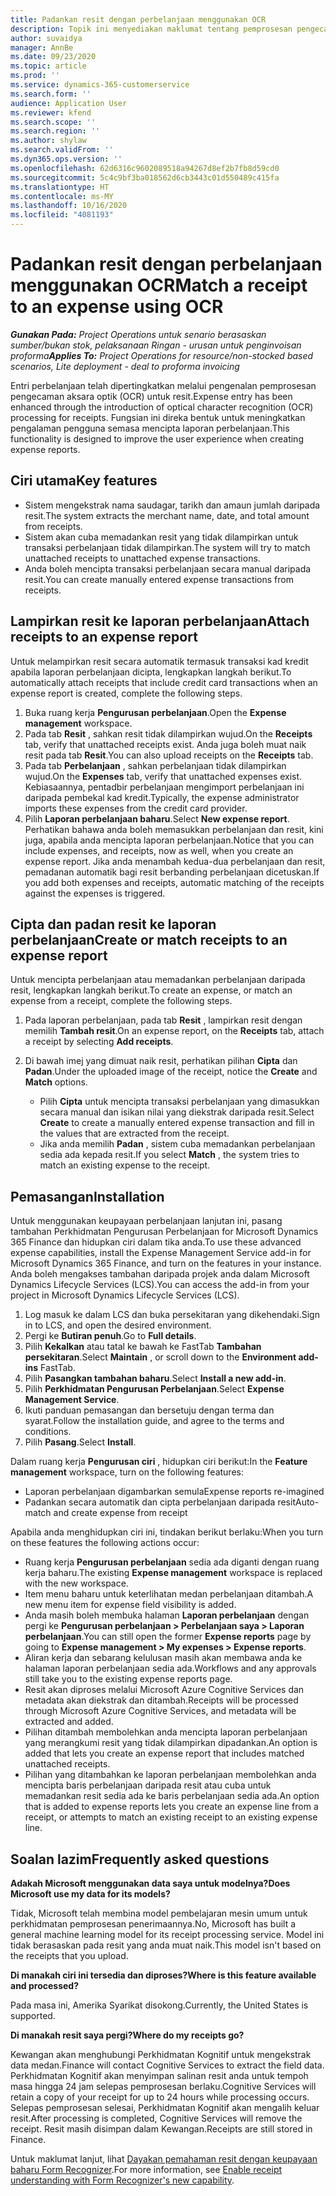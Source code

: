 ```yaml
---
title: Padankan resit dengan perbelanjaan menggunakan OCR
description: Topik ini menyediakan maklumat tentang pemprosesan pengecaman aksara optik (OCR) untuk resit.
author: suvaidya
manager: AnnBe
ms.date: 09/23/2020
ms.topic: article
ms.prod: ''
ms.service: dynamics-365-customerservice
ms.search.form: ''
audience: Application User
ms.reviewer: kfend
ms.search.scope: ''
ms.search.region: ''
ms.author: shylaw
ms.search.validFrom: ''
ms.dyn365.ops.version: ''
ms.openlocfilehash: 62d6316c9602089518a94267d8ef2b7fb8d59cd0
ms.sourcegitcommit: 5c4c9bf3ba018562d6cb3443c01d550489c415fa
ms.translationtype: HT
ms.contentlocale: ms-MY
ms.lasthandoff: 10/16/2020
ms.locfileid: "4081193"
---
```

# <a name="match-a-receipt-to-an-expense-using-ocr"></a><span data-ttu-id="8d490-103">Padankan resit dengan perbelanjaan menggunakan OCR</span><span class="sxs-lookup"><span data-stu-id="8d490-103">Match a receipt to an expense using OCR</span></span>

<span data-ttu-id="8d490-104">_**Gunakan Pada:** Project Operations untuk senario berasaskan sumber/bukan stok, pelaksanaan Ringan - urusan untuk penginvoisan proforma_</span><span class="sxs-lookup"><span data-stu-id="8d490-104">_**Applies To:** Project Operations for resource/non-stocked based scenarios, Lite deployment - deal to proforma invoicing_</span></span>

<span data-ttu-id="8d490-105">Entri perbelanjaan telah dipertingkatkan melalui pengenalan pemprosesan pengecaman aksara optik (OCR) untuk resit.</span><span class="sxs-lookup"><span data-stu-id="8d490-105">Expense entry has been enhanced through the introduction of optical character recognition (OCR) processing for receipts.</span></span> <span data-ttu-id="8d490-106">Fungsian ini direka bentuk untuk meningkatkan pengalaman pengguna semasa mencipta laporan perbelanjaan.</span><span class="sxs-lookup"><span data-stu-id="8d490-106">This functionality is designed to improve the user experience when creating expense reports.</span></span>

## <a name="key-features"></a><span data-ttu-id="8d490-107">Ciri utama</span><span class="sxs-lookup"><span data-stu-id="8d490-107">Key features</span></span>

- <span data-ttu-id="8d490-108">Sistem mengekstrak nama saudagar, tarikh dan amaun jumlah daripada resit.</span><span class="sxs-lookup"><span data-stu-id="8d490-108">The system extracts the merchant name, date, and total amount from receipts.</span></span>
- <span data-ttu-id="8d490-109">Sistem akan cuba memadankan resit yang tidak dilampirkan untuk transaksi perbelanjaan tidak dilampirkan.</span><span class="sxs-lookup"><span data-stu-id="8d490-109">The system will try to match unattached receipts to unattached expense transactions.</span></span>
- <span data-ttu-id="8d490-110">Anda boleh mencipta transaksi perbelanjaan secara manual daripada resit.</span><span class="sxs-lookup"><span data-stu-id="8d490-110">You can create manually entered expense transactions from receipts.</span></span>

## <a name="attach-receipts-to-an-expense-report"></a><span data-ttu-id="8d490-111">Lampirkan resit ke laporan perbelanjaan</span><span class="sxs-lookup"><span data-stu-id="8d490-111">Attach receipts to an expense report</span></span>

<span data-ttu-id="8d490-112">Untuk melampirkan resit secara automatik termasuk transaksi kad kredit apabila laporan perbelanjaan dicipta, lengkapkan langkah berikut.</span><span class="sxs-lookup"><span data-stu-id="8d490-112">To automatically attach receipts that include credit card transactions when an expense report is created, complete the following steps.</span></span>

  1. <span data-ttu-id="8d490-113">Buka ruang kerja **Pengurusan perbelanjaan**.</span><span class="sxs-lookup"><span data-stu-id="8d490-113">Open the **Expense management** workspace.</span></span>
  2. <span data-ttu-id="8d490-114">Pada tab **Resit** , sahkan resit tidak dilampirkan wujud.</span><span class="sxs-lookup"><span data-stu-id="8d490-114">On the **Receipts** tab, verify that unattached receipts exist.</span></span> <span data-ttu-id="8d490-115">Anda juga boleh muat naik resit pada tab **Resit**.</span><span class="sxs-lookup"><span data-stu-id="8d490-115">You can also upload receipts on the **Receipts** tab.</span></span>
  3. <span data-ttu-id="8d490-116">Pada tab **Perbelanjaan** , sahkan perbelanjaan tidak dilampirkan wujud.</span><span class="sxs-lookup"><span data-stu-id="8d490-116">On the **Expenses** tab, verify that unattached expenses exist.</span></span> <span data-ttu-id="8d490-117">Kebiasaannya, pentadbir perbelanjaan mengimport perbelanjaan ini daripada pembekal kad kredit.</span><span class="sxs-lookup"><span data-stu-id="8d490-117">Typically, the expense administrator imports these expenses from the credit card provider.</span></span>
  4. <span data-ttu-id="8d490-118">Pilih **Laporan perbelanjaan baharu**.</span><span class="sxs-lookup"><span data-stu-id="8d490-118">Select **New expense report**.</span></span> <span data-ttu-id="8d490-119">Perhatikan bahawa anda boleh memasukkan perbelanjaan dan resit, kini juga, apabila anda mencipta laporan perbelanjaan.</span><span class="sxs-lookup"><span data-stu-id="8d490-119">Notice that you can include expenses, and receipts, now as well, when you create an expense report.</span></span> <span data-ttu-id="8d490-120">Jika anda menambah kedua-dua perbelanjaan dan resit, pemadanan automatik bagi resit berbanding perbelanjaan dicetuskan.</span><span class="sxs-lookup"><span data-stu-id="8d490-120">If you add both expenses and receipts, automatic matching of the receipts against the expenses is triggered.</span></span>

## <a name="create-or-match-receipts-to-an-expense-report"></a><span data-ttu-id="8d490-121">Cipta dan padan resit ke laporan perbelanjaan</span><span class="sxs-lookup"><span data-stu-id="8d490-121">Create or match receipts to an expense report</span></span>
<span data-ttu-id="8d490-122">Untuk mencipta perbelanjaan atau memadankan perbelanjaan daripada resit, lengkapkan langkah berikut.</span><span class="sxs-lookup"><span data-stu-id="8d490-122">To create an expense, or match an expense from a receipt, complete the following steps.</span></span>

  1. <span data-ttu-id="8d490-123">Pada laporan perbelanjaan, pada tab **Resit** , lampirkan resit dengan memilih **Tambah resit**.</span><span class="sxs-lookup"><span data-stu-id="8d490-123">On an expense report, on the **Receipts** tab, attach a receipt by selecting **Add receipts**.</span></span>
  2. <span data-ttu-id="8d490-124">Di bawah imej yang dimuat naik resit, perhatikan pilihan **Cipta** dan **Padan**.</span><span class="sxs-lookup"><span data-stu-id="8d490-124">Under the uploaded image of the receipt, notice the **Create** and **Match** options.</span></span>

      - <span data-ttu-id="8d490-125">Pilih **Cipta** untuk mencipta transaksi perbelanjaan yang dimasukkan secara manual dan isikan nilai yang diekstrak daripada resit.</span><span class="sxs-lookup"><span data-stu-id="8d490-125">Select **Create** to create a manually entered expense transaction and fill in the values that are extracted from the receipt.</span></span>
      - <span data-ttu-id="8d490-126">Jika anda memilih **Padan** , sistem cuba memadankan perbelanjaan sedia ada kepada resit.</span><span class="sxs-lookup"><span data-stu-id="8d490-126">If you select **Match** , the system tries to match an existing expense to the receipt.</span></span>

## <a name="installation"></a><span data-ttu-id="8d490-127">Pemasangan</span><span class="sxs-lookup"><span data-stu-id="8d490-127">Installation</span></span>

<span data-ttu-id="8d490-128">Untuk menggunakan keupayaan perbelanjaan lanjutan ini, pasang tambahan Perkhidmatan Pengurusan Perbelanjaan for Microsoft Dynamics 365 Finance dan hidupkan ciri dalam tika anda.</span><span class="sxs-lookup"><span data-stu-id="8d490-128">To use these advanced expense capabilities, install the Expense Management Service add-in for Microsoft Dynamics 365 Finance, and turn on the features in your instance.</span></span> <span data-ttu-id="8d490-129">Anda boleh mengakses tambahan daripada projek anda dalam Microsoft Dynamics Lifecycle Services (LCS).</span><span class="sxs-lookup"><span data-stu-id="8d490-129">You can access the add-in from your project in Microsoft Dynamics Lifecycle Services (LCS).</span></span>

1. <span data-ttu-id="8d490-130">Log masuk ke dalam LCS dan buka persekitaran yang dikehendaki.</span><span class="sxs-lookup"><span data-stu-id="8d490-130">Sign in to LCS, and open the desired environment.</span></span>
2. <span data-ttu-id="8d490-131">Pergi ke **Butiran penuh**.</span><span class="sxs-lookup"><span data-stu-id="8d490-131">Go to **Full details**.</span></span>
3. <span data-ttu-id="8d490-132">Pilih **Kekalkan** atau tatal ke bawah ke FastTab **Tambahan persekitaran**.</span><span class="sxs-lookup"><span data-stu-id="8d490-132">Select **Maintain** , or scroll down to the **Environment add-ins** FastTab.</span></span>
4. <span data-ttu-id="8d490-133">Pilih **Pasangkan tambahan baharu**.</span><span class="sxs-lookup"><span data-stu-id="8d490-133">Select **Install a new add-in**.</span></span>
5. <span data-ttu-id="8d490-134">Pilih **Perkhidmatan Pengurusan Perbelanjaan**.</span><span class="sxs-lookup"><span data-stu-id="8d490-134">Select **Expense Management Service**.</span></span>
6. <span data-ttu-id="8d490-135">Ikuti panduan pemasangan dan bersetuju dengan terma dan syarat.</span><span class="sxs-lookup"><span data-stu-id="8d490-135">Follow the installation guide, and agree to the terms and conditions.</span></span>
7. <span data-ttu-id="8d490-136">Pilih **Pasang**.</span><span class="sxs-lookup"><span data-stu-id="8d490-136">Select **Install**.</span></span>

<span data-ttu-id="8d490-137">Dalam ruang kerja **Pengurusan ciri** , hidupkan ciri berikut:</span><span class="sxs-lookup"><span data-stu-id="8d490-137">In the **Feature management** workspace, turn on the following features:</span></span>

- <span data-ttu-id="8d490-138">Laporan perbelanjaan digambarkan semula</span><span class="sxs-lookup"><span data-stu-id="8d490-138">Expense reports re-imagined</span></span>
- <span data-ttu-id="8d490-139">Padankan secara automatik dan cipta perbelanjaan daripada resit</span><span class="sxs-lookup"><span data-stu-id="8d490-139">Auto-match and create expense from receipt</span></span>

<span data-ttu-id="8d490-140">Apabila anda menghidupkan ciri ini, tindakan berikut berlaku:</span><span class="sxs-lookup"><span data-stu-id="8d490-140">When you turn on these features the following actions occur:</span></span>

- <span data-ttu-id="8d490-141">Ruang kerja **Pengurusan perbelanjaan** sedia ada diganti dengan ruang kerja baharu.</span><span class="sxs-lookup"><span data-stu-id="8d490-141">The existing **Expense management** workspace is replaced with the new workspace.</span></span>
- <span data-ttu-id="8d490-142">Item menu baharu untuk keterlihatan medan perbelanjaan ditambah.</span><span class="sxs-lookup"><span data-stu-id="8d490-142">A new menu item for expense field visibility is added.</span></span>
- <span data-ttu-id="8d490-143">Anda masih boleh membuka halaman **Laporan perbelanjaan** dengan pergi ke **Pengurusan perbelanjaan > Perbelanjaan saya > Laporan perbelanjaan**.</span><span class="sxs-lookup"><span data-stu-id="8d490-143">You can still open the former **Expense reports** page by going to **Expense management > My expenses > Expense reports**.</span></span>
- <span data-ttu-id="8d490-144">Aliran kerja dan sebarang kelulusan masih akan membawa anda ke halaman laporan perbelanjaan sedia ada.</span><span class="sxs-lookup"><span data-stu-id="8d490-144">Workflows and any approvals still take you to the existing expense reports page.</span></span>
- <span data-ttu-id="8d490-145">Resit akan diproses melalui Microsoft Azure Cognitive Services dan metadata akan diekstrak dan ditambah.</span><span class="sxs-lookup"><span data-stu-id="8d490-145">Receipts will be processed through Microsoft Azure Cognitive Services, and metadata will be extracted and added.</span></span>
- <span data-ttu-id="8d490-146">Pilihan ditambah membolehkan anda mencipta laporan perbelanjaan yang merangkumi resit yang tidak dilampirkan dipadankan.</span><span class="sxs-lookup"><span data-stu-id="8d490-146">An option is added that lets you create an expense report that includes matched unattached receipts.</span></span>
- <span data-ttu-id="8d490-147">Pilihan yang ditambahkan ke laporan perbelanjaan membolehkan anda mencipta baris perbelanjaan daripada resit atau cuba untuk memadankan resit sedia ada ke baris perbelanjaan sedia ada.</span><span class="sxs-lookup"><span data-stu-id="8d490-147">An option that is added to expense reports lets you create an expense line from a receipt, or attempts to match an existing receipt to an existing expense line.</span></span>

## <a name="frequently-asked-questions"></a><span data-ttu-id="8d490-148">Soalan lazim</span><span class="sxs-lookup"><span data-stu-id="8d490-148">Frequently asked questions</span></span>

<span data-ttu-id="8d490-149">**Adakah Microsoft menggunakan data saya untuk modelnya?**</span><span class="sxs-lookup"><span data-stu-id="8d490-149">**Does Microsoft use my data for its models?**</span></span>

<span data-ttu-id="8d490-150">Tidak, Microsoft telah membina model pembelajaran mesin umum untuk perkhidmatan pemprosesan penerimaannya.</span><span class="sxs-lookup"><span data-stu-id="8d490-150">No, Microsoft has built a general machine learning model for its receipt processing service.</span></span> <span data-ttu-id="8d490-151">Model ini tidak berasaskan pada resit yang anda muat naik.</span><span class="sxs-lookup"><span data-stu-id="8d490-151">This model isn't based on the receipts that you upload.</span></span>

<span data-ttu-id="8d490-152">**Di manakah ciri ini tersedia dan diproses?**</span><span class="sxs-lookup"><span data-stu-id="8d490-152">**Where is this feature available and processed?**</span></span>

<span data-ttu-id="8d490-153">Pada masa ini, Amerika Syarikat disokong.</span><span class="sxs-lookup"><span data-stu-id="8d490-153">Currently, the United States is supported.</span></span>

<span data-ttu-id="8d490-154">**Di manakah resit saya pergi?**</span><span class="sxs-lookup"><span data-stu-id="8d490-154">**Where do my receipts go?**</span></span>

<span data-ttu-id="8d490-155">Kewangan akan menghubungi Perkhidmatan Kognitif untuk mengekstrak data medan.</span><span class="sxs-lookup"><span data-stu-id="8d490-155">Finance will contact Cognitive Services to extract the field data.</span></span> <span data-ttu-id="8d490-156">Perkhidmatan Kognitif akan menyimpan salinan resit anda untuk tempoh masa hingga 24 jam selepas pemprosesan berlaku.</span><span class="sxs-lookup"><span data-stu-id="8d490-156">Cognitive Services will retain a copy of your receipt for up to 24 hours while processing occurs.</span></span> <span data-ttu-id="8d490-157">Selepas pemprosesan selesai, Perkhidmatan Kognitif akan mengalih keluar resit.</span><span class="sxs-lookup"><span data-stu-id="8d490-157">After processing is completed, Cognitive Services will remove the receipt.</span></span> <span data-ttu-id="8d490-158">Resit masih disimpan dalam Kewangan.</span><span class="sxs-lookup"><span data-stu-id="8d490-158">Receipts are still stored in Finance.</span></span>

<span data-ttu-id="8d490-159">Untuk maklumat lanjut, lihat [Dayakan pemahaman resit dengan keupayaan baharu Form Recognizer](https://azure.microsoft.com/blog/enable-receipt-understanding-with-form-recognizer-s-new-capability/).</span><span class="sxs-lookup"><span data-stu-id="8d490-159">For more information, see [Enable receipt understanding with Form Recognizer's new capability](https://azure.microsoft.com/blog/enable-receipt-understanding-with-form-recognizer-s-new-capability/).</span></span>
